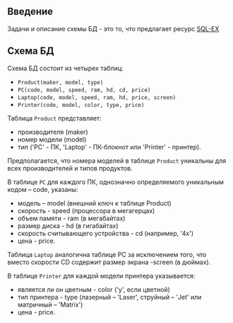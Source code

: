 ## Введение
Задачи и описание схемы БД - это то, что предлагает ресурс
[SQL-EX](www.sql-ex.ru)
## Схема БД
Схема БД состоит из четырех таблиц:

* `Product(maker, model, type)`
* `PC(code, model, speed, ram, hd, cd, price)`
* `Laptop(code, model, speed, ram, hd, price, screen)`
* `Printer(code, model, color, type, price)`

Таблица `Product` представляет:
* производителя (maker)
* номер модели (model)
* тип ('PC' - ПК, 'Laptop' - ПК-блокнот или 'Printer' - принтер).

Предполагается, что номера моделей в таблице `Product`
 уникальны для всех производителей и типов продуктов.

В таблице `PC` для каждого ПК, однозначно определяемого уникальным кодом – code, указаны:
* модель – model (внешний ключ к таблице Product)
* скорость - speed (процессора в мегагерцах)
* объем памяти - ram (в мегабайтах)
* размер диска - hd (в гигабайтах)
* скорость считывающего устройства - cd (например, '4x')
* цена - price.

Таблица `Laptop` аналогична таблице РС за исключением того,
что вместо скорости CD содержит размер экрана -screen (в дюймах).

В таблице `Printer` для каждой модели принтера указывается:
* является ли он цветным - color ('y', если цветной)
* тип принтера - type (лазерный – 'Laser', струйный – 'Jet' или матричный – 'Matrix')
* цена - price.
